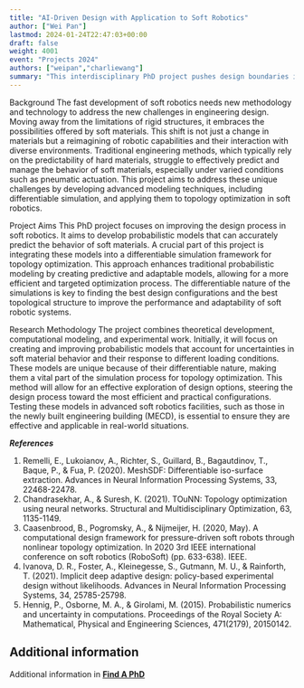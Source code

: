 ```yaml
---
title: "AI-Driven Design with Application to Soft Robotics"
author: ["Wei Pan"]
lastmod: 2024-01-24T22:47:03+00:00
draft: false
weight: 4001
event: "Projects 2024"
authors: ["weipan","charliewang"]
summary: "This interdisciplinary PhD project pushes design boundaries in soft robotics, combining advanced probabilistic AI models with differentiable simulations to optimize materials and predict performance amid uncertainties. A crucial application of AI, driving smarter engineering of intuitively responsive and adaptive soft robotic systems through holistic integration of computational intelligence and experimental insights on next-gen materials."
---
```


Background
The fast development of soft robotics needs new methodology and technology to address the new challenges in engineering design. Moving away from the limitations of rigid structures, it embraces the possibilities offered by soft materials. This shift is not just a change in materials but a reimagining of robotic capabilities and their interaction with diverse environments. Traditional engineering methods, which typically rely on the predictability of hard materials, struggle to effectively predict and manage the behavior of soft materials, especially under varied conditions such as pneumatic actuation. This project aims to address these unique challenges by developing advanced modeling techniques, including differentiable simulation, and applying them to topology optimization in soft robotics.

Project Aims
This PhD project focuses on improving the design process in soft robotics. It aims to develop probabilistic models that can accurately predict the behavior of soft materials. A crucial part of this project is integrating these models into a differentiable simulation framework for topology optimization. This approach enhances traditional probabilistic modeling by creating predictive and adaptable models, allowing for a more efficient and targeted optimization process. The differentiable nature of the simulations is key to finding the best design configurations and the best topological structure to improve the performance and adaptability of soft robotic systems.

Research Methodology
The project combines theoretical development, computational modeling, and experimental work. Initially, it will focus on creating and improving probabilistic models that account for uncertainties in soft material behavior and their response to different loading conditions. These models are unique because of their differentiable nature, making them a vital part of the simulation process for topology optimization. This method will allow for an effective exploration of design options, steering the design process toward the most efficient and practical configurations. Testing these models in advanced soft robotics facilities, such as those in the newly built engineering building (MECD), is essential to ensure they are effective and applicable in real-world situations.


***References***

1. Remelli, E., Lukoianov, A., Richter, S., Guillard, B., Bagautdinov, T., Baque, P., & Fua, P. (2020). MeshSDF: Differentiable iso-surface extraction. Advances in Neural Information Processing Systems, 33, 22468-22478. 
2. Chandrasekhar, A., & Suresh, K. (2021). TOuNN: Topology optimization using neural networks. Structural and Multidisciplinary Optimization, 63, 1135-1149.
3. Caasenbrood, B., Pogromsky, A., & Nijmeijer, H. (2020, May). A computational design framework for pressure-driven soft robots through nonlinear topology optimization. In 2020 3rd IEEE international conference on soft robotics (RoboSoft) (pp. 633-638). IEEE.
4. Ivanova, D. R., Foster, A., Kleinegesse, S., Gutmann, M. U., & Rainforth, T. (2021). Implicit deep adaptive design: policy-based experimental design without likelihoods. Advances in Neural Information Processing Systems, 34, 25785-25798.
5. Hennig, P., Osborne, M. A., & Girolami, M. (2015). Probabilistic numerics and uncertainty in computations. Proceedings of the Royal Society A: Mathematical, Physical and Engineering Sciences, 471(2179), 20150142.


## Additional information

Additional information in [**Find A PhD**](https://www.findaphd.com/phds/project/ai-driven-design-with-application-to-soft-robotics/?p168570)

